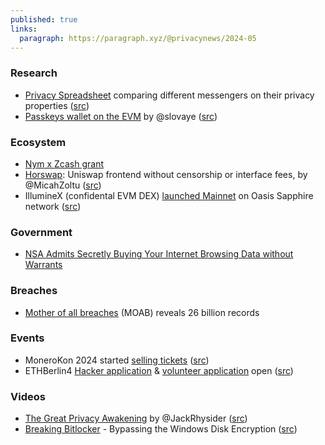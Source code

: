 ```yaml
---
published: true
links:
  paragraph: https://paragraph.xyz/@privacynews/2024-05
---
```


### Research

* [Privacy Spreadsheet](https://privacyspreadsheet.com/messaging-apps) comparing different messengers on their privacy properties ([src](https://twitter.com/russian_bot_69/status/1754051913182478683))
* [Passkeys wallet on the EVM](https://medium.com/@salvayre.yoan/passkeys-wallet-on-the-evm-69d4930ea4af) by @slovaye ([src](https://twitter.com/slovaye/status/1754138804909158708))

### Ecosystem

* [Nym x Zcash grant](https://forum.zcashcommunity.com/t/revised-nym-for-zcash-network-level-privacy/46688)
* [Horswap](https://1.horswap.eth.limo/): Uniswap frontend without censorship or interface fees, by @MicahZoltu ([src](https://twitter.com/MicahZoltu/status/1753416705983074668))
* IllumineX (confidental EVM DEX) [launched Mainnet](https://oasisprotocol.org/blog/illuminex-mainnet-oasis-sapphire) on Oasis Sapphire network ([src](https://twitter.com/oasisprotocol/status/1754562811462922606))

### Government

* [NSA Admits Secretly Buying Your Internet Browsing Data without Warrants](https://thehackernews.com/2024/01/nsa-admits-secretly-buying-your.html)

### Breaches

* [Mother of all breaches](https://cybernews.com/security/billions-passwords-credentials-leaked-mother-of-all-breaches/) (MOAB) reveals 26 billion records

### Events

* MoneroKon 2024 started [selling tickets](https://shop.monerokon.org/monerokon/2024/) ([src](https://twitter.com/MoneroKon/status/1752928601299730871))
* ETHBerlin4 [Hacker application](https://visas.ethberlin.org/ethberlin/4/) & [volunteer application](https://office.ethberlin.org/form/#/2/form/view/Jg-FHZYy2RKg7XTJ9pULHii0du1kVQ2QwawZdjkmgCY/) open ([src](https://twitter.com/ETHBerlin/status/1753791403690246348))

### Videos

* [The Great Privacy Awakening](https://www.youtube.com/watch?v=NvyqPec7G-c) by @JackRhysider ([src](https://twitter.com/JackRhysider/status/1752013494810198079))
* [Breaking Bitlocker](https://www.youtube.com/watch?v=wTl4vEednkQ) - Bypassing the Windows Disk Encryption ([src](https://twitter.com/wilderko/status/1754198973303165187))
